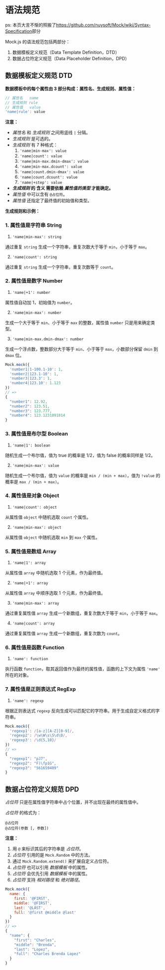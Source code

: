 # 语法规范

ps: 本页大言不惭的照搬了<https://github.com/nuysoft/Mock/wiki/Syntax-Specification>部分

Mock.js 的语法规范包括两部分：

1. 数据模板定义规范（Data Template Definition，DTD）
2. 数据占位符定义规范（Data Placeholder Definition，DPD）

## 数据模板定义规范 DTD

**数据模板中的每个属性由 3 部分构成：属性名、生成规则、属性值：**

```js
// 属性名   name
// 生成规则 rule
// 属性值   value
'name|rule': value
```

**注意：**

* _属性名_ 和 _生成规则_ 之间用竖线 `|` 分隔。
* _生成规则_ 是可选的。
* _生成规则_ 有 7 种格式：
  1. `'name|min-max': value`
  1. `'name|count': value`
  1. `'name|min-max.dmin-dmax': value`
  1. `'name|min-max.dcount': value`
  1. `'name|count.dmin-dmax': value`
  1. `'name|count.dcount': value`
  1. `'name|+step': value`
* **_生成规则_ 的 含义 需要依赖 _属性值的类型_ 才能确定。**
* _属性值_ 中可以含有 `@占位符`。
* _属性值_ 还指定了最终值的初始值和类型。

<!-- 感谢 @麦少 同学对 Mock.js 语法的整理和分析，才有了这版相对清晰的语法文档。 -->

**生成规则和示例：**

### 1. 属性值是字符串 **String**

1. `'name|min-max': string` 

通过重复 `string` 生成一个字符串，重复次数大于等于 `min`，小于等于 `max`。

2. `'name|count': string` 

通过重复 `string` 生成一个字符串，重复次数等于 `count`。

### 2. 属性值是数字 **Number**

1. `'name|+1': number` 

属性值自动加 1，初始值为 `number`。

2. `'name|min-max': number` 

生成一个大于等于 `min`、小于等于 `max` 的整数，属性值 `number` 只是用来确定类型。

3. `'name|min-max.dmin-dmax': number` 

生成一个浮点数，整数部分大于等于 `min`、小于等于 `max`，小数部分保留 `dmin` 到 `dmax` 位。

```js
Mock.mock({
  'number1|1-100.1-10': 1,
  'number2|123.1-10': 1,
  'number3|123.3': 1,
  'number4|123.10': 1.123
})
// =>
{
  "number1": 12.92,
  "number2": 123.51,
  "number3": 123.777,
  "number4": 123.1231091814
}
```

### 3. 属性值是布尔型 **Boolean**

1. `'name|1': boolean` 

随机生成一个布尔值，值为 true 的概率是 1/2，值为 false 的概率同样是 1/2。

2. `'name|min-max': value` 

随机生成一个布尔值，值为 `value` 的概率是 `min / (min + max)`，值为 `!value` 的概率是 `max / (min + max)`。

### 4. 属性值是对象 **Object**

1. `'name|count': object`

从属性值 `object` 中随机选取 `count` 个属性。

2. `'name|min-max': object`

从属性值 `object` 中随机选取 `min` 到 `max` 个属性。

### 5. 属性值是数组 **Array**

1. `'name|1': array` 

从属性值 `array` 中随机选取 1 个元素，作为最终值。

2. `'name|+1': array` 

从属性值 `array` 中顺序选取 1 个元素，作为最终值。

3. `'name|min-max': array` 

通过重复属性值 `array` 生成一个新数组，重复次数大于等于 `min`，小于等于 `max`。

4. `'name|count': array` 

通过重复属性值 `array` 生成一个新数组，重复次数为 `count`。

### 6. 属性值是函数 **Function**

1. `'name': function` 

执行函数 `function`，取其返回值作为最终的属性值，函数的上下文为属性 `'name'` 所在的对象。

### 7. 属性值是正则表达式 **RegExp**

1. `'name': regexp` 

根据正则表达式 `regexp` 反向生成可以匹配它的字符串。用于生成自定义格式的字符串。

```js
Mock.mock({
  'regexp1': /[a-z][A-Z][0-9]/,
  'regexp2': /\w\W\s\S\d\D/,
  'regexp3': /\d{5,10}/
})
// =>
{
  "regexp1": "pJ7",
  "regexp2": "F)\fp1G",
  "regexp3": "561659409"
}
```

## 数据占位符定义规范 DPD

_占位符_ 只是在属性值字符串中占个位置，并不出现在最终的属性值中。

_占位符_ 的格式为：

```
@占位符
@占位符(参数 [, 参数])
```

**注意：**

1. 用 `@` 来标识其后的字符串是 _占位符_。
2. _占位符_ 引用的是 `Mock.Random` 中的方法。
3. 通过 `Mock.Random.extend()` 来扩展自定义占位符。
4. _占位符_ 也可以引用 _数据模板_ 中的属性。
5. _占位符_ 会优先引用 _数据模板_ 中的属性。
6. _占位符_ 支持 _相对路径_ 和 _绝对路径_。

```js
Mock.mock({
  name: {
    first: '@FIRST',
    middle: '@FIRST',
    last: '@LAST',
    full: '@first @middle @last'
  }
})
// =>
{
  "name": {
    "first": "Charles",
    "middle": "Brenda",
    "last": "Lopez",
    "full": "Charles Brenda Lopez"
  }
}
```
